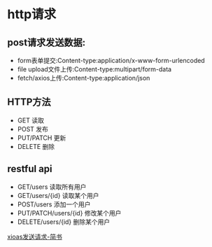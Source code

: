 # http请求

## post请求发送数据:

* form表单提交:Content-type:application/x-www-form-urlencoded
* file upload文件上传:Content-type:multipart/form-data
* fetch/axios上传:Content-type:application/json

## HTTP方法

* GET       读取
* POST      发布
* PUT/PATCH 更新
* DELETE    删除

## restful api

* GET/users 读取所有用户
* GET/users/{id} 读取某个用户
* POST/users 添加一个用户
* PUT/PATCH/users/{id} 修改某个用户
* DELETE/users/{id} 删除某个用户

[xioas发送请求-简书](https://www.jianshu.com/p/df464b26ae58)

